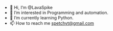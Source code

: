 - 👋 Hi, I’m @LavaSpike
- 👀 I’m interested in Programming and automation.
- 🌱 I’m currently learning Python.
- 📫 How to reach me spetchyt@gmail.com
